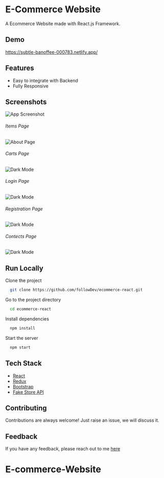 # E-Commerce Website

A Ecommerce Website made with React.js Framework.


## Demo

https://subtle-banoffee-000783.netlify.app/

## Features

- Easy to integrate with Backend
- Fully Responsive


## Screenshots

![App Screenshot](https://i.ibb.co/fQ293tm/image.png)
###### Items Page
![About Page](https://github.com/ayushsingh186312/resume_builder/blob/master/Items.png)

###### Carts Page
![Dark Mode](https://github.com/ayushsingh186312/resume_builder/blob/master/Carts.png)

###### Login Page
![Dark Mode](https://github.com/ayushsingh186312/resume_builder/blob/master/Login.png)

###### Registration Page
![Dark Mode](https://github.com/ayushsingh186312/resume_builder/blob/master/Registraion.png)

###### Contects Page
![Dark Mode](https://github.com/ayushsingh186312/resume_builder/blob/master/Contect.png)

## Run Locally

Clone the project

```bash
  git clone https://github.com/followDev/ecommerce-react.git
```

Go to the project directory

```bash
  cd ecommerce-react
```

Install dependencies

```bash
  npm install
```

Start the server

```bash
  npm start
```



## Tech Stack

* [React](https://reactjs.org/)
* [Redux](https://redux.js.org/)
* [Bootstrap](https://getbootstrap.com/)
* [Fake Store API](https://fakestoreapi.com/)

## Contributing

Contributions are always welcome!
Just raise an issue, we will discuss it.


## Feedback

If you have any feedback, please reach out to me [here](https://github.com/ayushsingh186312)


# E-commerce-Website
